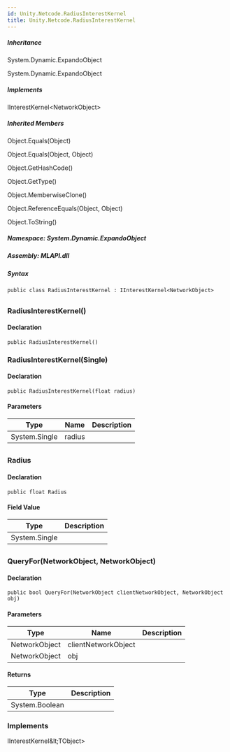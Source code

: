 ```yaml
---  
id: Unity.Netcode.RadiusInterestKernel  
title: Unity.Netcode.RadiusInterestKernel  
---
```


<div class="markdown level0 summary">

</div>

<div class="markdown level0 conceptual">

</div>

<div class="inheritance">

##### Inheritance

<div class="level0">

System.Dynamic.ExpandoObject

</div>

<div class="level1">

System.Dynamic.ExpandoObject

</div>

</div>

<div classs="implements">

##### Implements

<div>

IInterestKernel\<NetworkObject\>

</div>

</div>

<div class="inheritedMembers">

##### Inherited Members

<div>

Object.Equals(Object)

</div>

<div>

Object.Equals(Object, Object)

</div>

<div>

Object.GetHashCode()

</div>

<div>

Object.GetType()

</div>

<div>

Object.MemberwiseClone()

</div>

<div>

Object.ReferenceEquals(Object, Object)

</div>

<div>

Object.ToString()

</div>

</div>

##### **Namespace**: System.Dynamic.ExpandoObject

##### **Assembly**: MLAPI.dll

##### Syntax

``` lang-csharp
public class RadiusInterestKernel : IInterestKernel<NetworkObject>
```

## 

### RadiusInterestKernel()

<div class="markdown level1 summary">

</div>

<div class="markdown level1 conceptual">

</div>

#### Declaration

``` lang-csharp
public RadiusInterestKernel()
```

### RadiusInterestKernel(Single)

<div class="markdown level1 summary">

</div>

<div class="markdown level1 conceptual">

</div>

#### Declaration

``` lang-csharp
public RadiusInterestKernel(float radius)
```

#### Parameters

| Type          | Name   | Description |
|---------------|--------|-------------|
| System.Single | radius |             |

## 

### Radius

<div class="markdown level1 summary">

</div>

<div class="markdown level1 conceptual">

</div>

#### Declaration

``` lang-csharp
public float Radius
```

#### Field Value

| Type          | Description |
|---------------|-------------|
| System.Single |             |

## 

### QueryFor(NetworkObject, NetworkObject)

<div class="markdown level1 summary">

</div>

<div class="markdown level1 conceptual">

</div>

#### Declaration

``` lang-csharp
public bool QueryFor(NetworkObject clientNetworkObject, NetworkObject obj)
```

#### Parameters

| Type          | Name                | Description |
|---------------|---------------------|-------------|
| NetworkObject | clientNetworkObject |             |
| NetworkObject | obj                 |             |

#### Returns

| Type           | Description |
|----------------|-------------|
| System.Boolean |             |

### Implements

<div>

IInterestKernel\&lt;TObject&gt;

</div>

